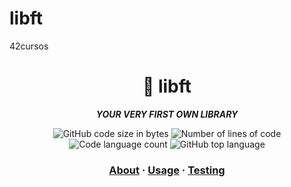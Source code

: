 # libft
42cursos






<h1 align="center">
	🧰 libft
</h1>

<p align="center">
	<b><i>YOUR VERY FIRST OWN LIBRARY</i></b><br>
</p>

<p align="center">
	<img alt="GitHub code size in bytes" src="https://img.shields.io/github/languages/code-size/surfi89/libft?color=blue" />
	<img alt="Number of lines of code" src="https://img.shields.io/tokei/lines/github/Fernandacarva/libft?color=critical" />
	<img alt="Code language count" src="https://img.shields.io/github/languages/count/Fernandacarva/libft?color=purple" />
	<img alt="GitHub top language" src="https://img.shields.io/github/languages/top/Fernandacarva/libft?color=pink" />
</p>

<h3 align="center">
	<a href="#%EF%B8%8F-about">About</a>
	<span> · </span>
	<a href="#%EF%B8%8F-usage">Usage</a>
	<span> · </span>
	<a href="#-testing">Testing</a>
</h3>
